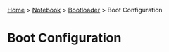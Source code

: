 <a href="../../">Home</a> > <a href="../notebook">Notebook</a> > <a href="./">Bootloader</a> > Boot Configuration

# Boot Configuration



